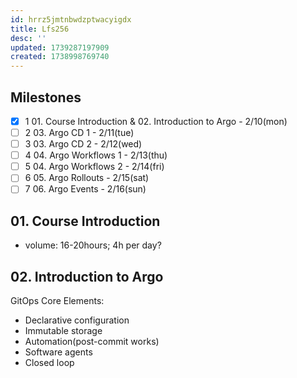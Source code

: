 ```yaml
---
id: hrrz5jmtnbwdzptwacyigdx
title: Lfs256
desc: ''
updated: 1739287197909
created: 1738998769740
---
```



## Milestones

- [x] 1 01. Course Introduction & 02. Introduction to Argo - 2/10(mon)
- [ ] 2 03. Argo CD 1 - 2/11(tue)
- [ ] 3 03. Argo CD 2 - 2/12(wed)
- [ ] 4 04. Argo Workflows 1 - 2/13(thu)
- [ ] 5 04. Argo Workflows 2 - 2/14(fri)
- [ ] 6 05. Argo Rollouts - 2/15(sat)
- [ ] 7 06. Argo Events - 2/16(sun)

## 01. Course Introduction

- volume: 16-20hours; 4h per day?

## 02. Introduction to Argo

GitOps Core Elements:

- Declarative configuration
- Immutable storage
- Automation(post-commit works)
- Software agents
- Closed loop
